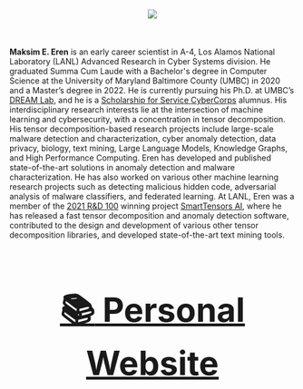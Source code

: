 <div align="center", style="font-size: 50px">

  <img src="https://github-readme-stats.vercel.app/api?username=MaksimEkin&show_icons=true&hide_border=true&theme=dracula&count_private=True&hide_rank=True"></img>

</div>

**Maksim E. Eren** is an early career scientist in A-4, Los Alamos National Laboratory (LANL) Advanced Research in Cyber Systems division. He graduated Summa Cum Laude with a Bachelor's degree in Computer Science at the University of Maryland Baltimore County (UMBC) in 2020 and a Master’s degree in 2022. He is currently pursuing his Ph.D. at UMBC’s [DREAM Lab](https://umbc-dream-lab.github.io), and he is a [Scholarship for Service CyberCorps](https://www.sfs.opm.gov) alumnus. His interdisciplinary research interests lie at the intersection of machine learning and cybersecurity, with a concentration in tensor decomposition. His tensor decomposition-based research projects include large-scale malware detection and characterization, cyber anomaly detection, data privacy, biology, text mining, Large Language Models, Knowledge Graphs, and High Performance Computing. Eren has developed and published state-of-the-art solutions in anomaly detection and malware characterization. He has also worked on various other machine learning research projects such as detecting malicious hidden code, adversarial analysis of malware classifiers, and federated learning. At LANL, Eren was a member of the  [2021 R&D 100](https://www.rdworldonline.com/2021-rd-100-award-winners/) winning project [SmartTensors AI](https://www.lanl.gov/collaboration/smart-tensors/), where he has released a fast tensor decomposition and anomaly detection software, contributed to the design and development of various other tensor decomposition libraries, and developed state-of-the-art text mining tools.



<div align="center", style="font-size: 50px">

### [:books: Personal Website](https://www.maksimeren.com)
</div>
